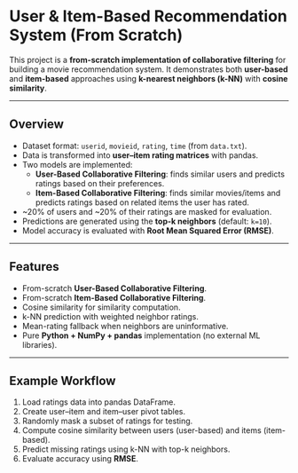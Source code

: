 # User & Item-Based Recommendation System (From Scratch)

This project is a **from-scratch implementation of collaborative filtering** for building a movie recommendation system. It demonstrates both **user-based** and **item-based** approaches using **k-nearest neighbors (k-NN)** with **cosine similarity**.

---

## Overview
- Dataset format: `userid`, `movieid`, `rating`, `time` (from `data.txt`).
- Data is transformed into **user–item rating matrices** with pandas.
- Two models are implemented:
  - **User-Based Collaborative Filtering**: finds similar users and predicts ratings based on their preferences.  
  - **Item-Based Collaborative Filtering**: finds similar movies/items and predicts ratings based on related items the user has rated.
- ~20% of users and ~20% of their ratings are masked for evaluation.
- Predictions are generated using the **top-k neighbors** (default: `k=10`).
- Model accuracy is evaluated with **Root Mean Squared Error (RMSE)**.

---

## Features
- From-scratch **User-Based Collaborative Filtering**.
- From-scratch **Item-Based Collaborative Filtering**.
- Cosine similarity for similarity computation.
- k-NN prediction with weighted neighbor ratings.
- Mean-rating fallback when neighbors are uninformative.
- Pure **Python + NumPy + pandas** implementation (no external ML libraries).

---

## Example Workflow
1. Load ratings data into pandas DataFrame.
2. Create user–item and item–user pivot tables.
3. Randomly mask a subset of ratings for testing.
4. Compute cosine similarity between users (user-based) and items (item-based).
5. Predict missing ratings using k-NN with top-k neighbors.
6. Evaluate accuracy using **RMSE**.





